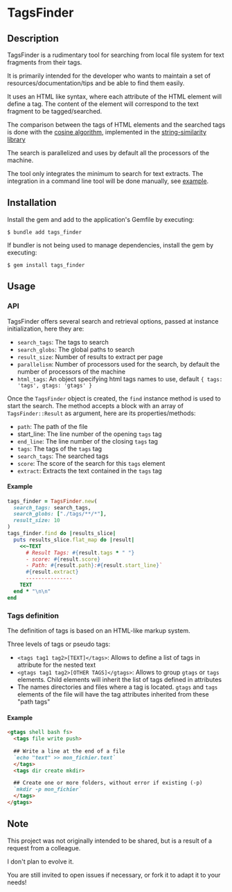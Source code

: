 # TagsFinder 

## Description

TagsFinder is a rudimentary tool for searching from local file system for text fragments from their tags.

It is primarily intended for the developer who wants to maintain a set of resources/documentation/tips and be able to find them easily.

It uses an HTML like syntax, where each attribute of the HTML element will define a tag. The content of the element will correspond to the text fragment to be tagged/searched.

The comparison between the tags of HTML elements and the searched tags is done with the [cosine algorithm](https://en.wikipedia.org/wiki/Cosine_similarity), implemented in the [string-similarity library](https://github.com/mhutter/string-similarity)

The search is parallelized and uses by default all the processors of the machine.

The tool only integrates the minimum to search for text extracts.
The integration in a command line tool will be done manually, see [example](example/README.md).

## Installation

Install the gem and add to the application's Gemfile by executing:

    $ bundle add tags_finder

If bundler is not being used to manage dependencies, install the gem by executing:

    $ gem install tags_finder

## Usage

### API 

TagsFinder offers several search and retrieval options, passed at instance initialization, here they are:
- `search_tags`: The tags to search
- `search_globs`: The global paths to search
- `result_size`: Number of results to extract per page
- `parallelism`: Number of processors used for the search, by default the number of processors of the machine
- `html_tags`: An object specifying html tags names to use, default `{ tags: 'tags', gtags: 'gtags' }`

Once the `TagsFinder` object is created, the `find` instance method is used to start the search.
The method accepts a block with an array of `TagsFinder::Result` as argument, here are its properties/methods:
- `path`: The path of the file
- start_line: The line number of the opening `tags` tag
- `end_line`: The line number of the closing `tags` tag
- `tags`: The tags of the `tags` tag
- `search_tags`: The searched tags
- `score`: The score of the search for this `tags` element
- `extract`: Extracts the text contained in the `tags` tag

#### Example 

```ruby
tags_finder = TagsFinder.new(
  search_tags: search_tags, 
  search_globs: ["./tags/**/*"], 
  result_size: 10
)
tags_finder.find do |results_slice|
  puts results_slice.flat_map do |result|
    <<~TEXT
      # Result Tags: #{result.tags * " "}
      - score: #{result.score}
      - Path: #{result.path}:#{result.start_line}`
      #{result.extract}
      ---------------
    TEXT
  end * "\n\n"
end
```

### Tags definition

The definition of tags is based on an HTML-like markup system.

Three levels of tags or pseudo tags:
- `<tags tag1 tag2>[TEXT]</tags>`: Allows to define a list of tags in attribute for the nested text
- `<gtags tag1 tag2>[OTHER TAGS]</gtags>`: Allows to group `gtags` or `tags` elements. Child elements will inherit the list of tags defined in attributes
- The names directories and files where a tag is located. `gtags` and `tags` elements of the file will have the tag attributes inherited from these "path tags"

#### Example 

```md
<gtags shell bash fs>
  <tags file write push>

  ## Write a line at the end of a file
  `echo "text" >> mon_fichier.text`
  </tags>
  <tags dir create mkdir>

  ## Create one or more folders, without error if existing (-p)
  `mkdir -p mon_fichier`
  </tags>
</gtags>
```

## Note

This project was not originally intended to be shared, but is a result of a request from a colleague.

I don't plan to evolve it.

You are still invited to open issues if necessary, or fork it to adapt it to your needs!
